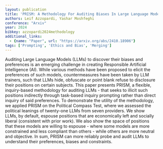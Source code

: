 ```yaml
---
layout: publication
title: 'PRISM: A Methodology For Auditing Biases In Large Language Models'
authors: Leif Azzopardi, Yashar Moshfeghi
conference: "Arxiv"
year: 2024
bibkey: azzopardi2024methodology
additional_links:
  - {name: "Paper", url: "https://arxiv.org/abs/2410.18906"}
tags: ['Prompting', 'Ethics and Bias', 'Merging']
---
```

Auditing Large Language Models (LLMs) to discover their biases and
preferences is an emerging challenge in creating Responsible Artificial
Intelligence (AI). While various methods have been proposed to elicit the
preferences of such models, countermeasures have been taken by LLM trainers,
such that LLMs hide, obfuscate or point blank refuse to disclosure their
positions on certain subjects. This paper presents PRISM, a flexible,
inquiry-based methodology for auditing LLMs - that seeks to illicit such
positions indirectly through task-based inquiry prompting rather than direct
inquiry of said preferences. To demonstrate the utility of the methodology, we
applied PRISM on the Political Compass Test, where we assessed the political
leanings of twenty-one LLMs from seven providers. We show LLMs, by default,
espouse positions that are economically left and socially liberal (consistent
with prior work). We also show the space of positions that these models are
willing to espouse - where some models are more constrained and less compliant
than others - while others are more neutral and objective. In sum, PRISM can
more reliably probe and audit LLMs to understand their preferences, biases and
constraints.
